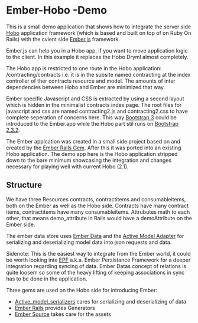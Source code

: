 # Ember-Hobo -Demo

This is a small demo application that shows how to integrate the server side [Hobo](http://www.hobocentral.net/) application framework
(which is based and built on top of on Ruby On Rails) with the cvient side [Ember.js](http://emberjs.com/) framework.

Ember.js can help you in a Hobo app, if you want to move application logic to the client.
In this example it replaces the Hobo Dryml almost completely.

The Hobo app is restricted to one route in the Hobo application: /contracting/contracts i.e. it is in the
subsite named contracting at the index controller of ther contracts resource and model.
The amounts of inter dependencies between Hobo and Ember are minimized that way.

Ember specific Javascript and CSS is extracted by using a second layout which is hidden in the minimalist contracts index page.
The root files for javascript and css are named contracting2.js and contracting2.css to have complete seperation of concerns here.
This way [Bootstrap 3](http://getbootstrap.com/) could be introduced to the Ember.app while the Hobo part stil runs on
[Bootstrap 2.3.2](http://getbootstrap.com/2.3.2/).

The Ember applcation was created in a small side project based on and created by the [Ember Rails Gem](https://github.com/emberjs/ember-rails).
After this it was ported into an existing Hobo application. The demo app here is the Hobo application stripped down to the bare minimum
showcasing the integration and changes necessary for playing well with current Hobo (2.1).

## Structure

We have three Resources contracts, contractitems and consumableitems, both on the Ember as well as the Hobo side.
Contracts have many contract items, contractitems have many consumableitems. Attrubutes math to each other, that means demo_attribute in Rails would have a demoAttribute on the Ember side.

The ember data store uses [Ember Data](https://github.com/emberjs/data) and the [Active Model Adapter](http://emberjs.com/api/data/classes/DS.ActiveModelAdapter.html) for serializing and deserializing model data into json requests and data.

Sidenote: This is the easiest way to integrate from the Ember world, it could be worth looking inte [EPF](http://epf.io/) a.k.a.
Ember Persistance Framework for a deeper integration regarding syncing of data. Ember Datas concept of relations is quite loosem so some
of the heavy lifting of keeping associations in sync has to be done in the application.

Three gems are used on the Hobo side for introducing Ember:
* [Active_model_serializers](https://github.com/rails-api/active_model_serializers) cares for serializing and deserializing of data
* [Ember Rails](https://github.com/emberjs/ember-rails) provides Generators
* [Ember Source](https://rubygems.org/gems/ember-source) takes care for the assets
